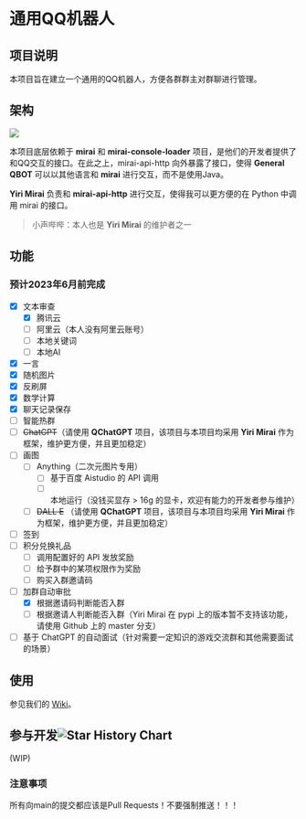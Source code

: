 # 通用QQ机器人

## 项目说明

本项目旨在建立一个通用的QQ机器人，方便各群群主对群聊进行管理。

## 架构

![](./docs/架构图.svg)

本项目底层依赖于 **mirai** 和 **mirai-console-loader** 项目，是他们的开发者提供了和QQ交互的接口。在此之上，mirai-api-http 向外暴露了接口，使得 **General QBOT** 可以以其他语言和 **mirai** 进行交互，而不是使用Java。

**Yiri Mirai** 负责和 **mirai-api-http** 进行交互，使得我可以更方便的在 Python 中调用 mirai 的接口。

> 小声哔哔：本人也是 **Yiri Mirai** 的维护者之一

## 功能

### 预计2023年6月前完成


- [x] 文本审查
  - [x] 腾讯云
  - [ ] 阿里云（本人没有阿里云账号）
  - [ ] 本地关键词
  - [ ] 本地AI
- [x] 一言
- [x] 随机图片
- [x] 反刷屏
- [x] 数学计算
- [x] 聊天记录保存
- [ ] 智能热群
- [ ] ~~ChatGPT~~（请使用 **QChatGPT** 项目，该项目与本项目均采用 **Yiri Mirai** 作为框架，维护更方便，并且更加稳定）
- [ ] 画图
  - [ ] Anything（二次元图片专用）
    - [ ] 基于百度 Aistudio 的 API 调用
    - [ ] 本地运行（没钱买显存 > 16g 的显卡，欢迎有能力的开发者参与维护）
  - [ ] ~~DALL E~~ （请使用 **QChatGPT** 项目，该项目与本项目均采用 **Yiri Mirai** 作为框架，维护更方便，并且更加稳定）
- [ ] 签到
- [ ] 积分兑换礼品
  - [ ] 调用配置好的 API 发放奖励
  - [ ] 给予群中的某项权限作为奖励
  - [ ] 购买入群邀请码
- [ ] 加群自动审批
  - [x] 根据邀请码判断能否入群
  - [ ] 根据邀请人判断能否入群（Yiri Mirai 在 pypi 上的版本暂不支持该功能，请使用 Github 上的 master 分支）
- [ ] 基于 ChatGPT 的自动面试（针对需要一定知识的游戏交流群和其他需要面试的场景）

## 使用

参见我们的 [Wiki](https://github.com/XYCode-Kerman/GeneralQBOT/wiki)。

## 参与开发![Star History Chart](https://api.star-history.com/svg?repos=XYCode-Kerman/GeneralQBOT&type=Timeline)

(WIP)

### 注意事项

所有向main的提交都应该是Pull Requests！不要强制推送！！！